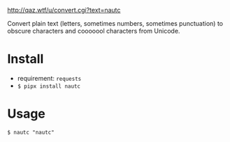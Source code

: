 <http://qaz.wtf/u/convert.cgi?text=nautc>

Convert plain text (letters, sometimes numbers, sometimes punctuation) to
obscure characters and cooooool characters from Unicode.


# Install

-   requirement: `requests`
-   `$ pipx install nautc`


# Usage

```
$ nautc "nautc"
```
